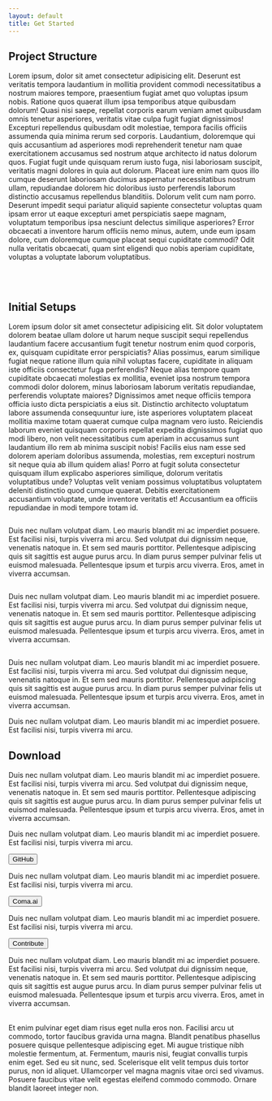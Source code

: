 ```yaml
---
layout: default
title: Get Started
---
```


<h2>Project Structure</h2>
<p>Lorem ipsum, dolor sit amet consectetur adipisicing elit. Deserunt est veritatis tempora laudantium in mollitia
    provident commodi necessitatibus a nostrum maiores tempore, praesentium fugiat amet quo voluptas ipsum nobis.
    Ratione quos quaerat illum ipsa temporibus atque quibusdam dolorum! Quasi nisi saepe, repellat corporis earum veniam
    amet quibusdam omnis tenetur asperiores, veritatis vitae culpa fugit fugiat dignissimos! Excepturi repellendus
    quibusdam odit molestiae, tempora facilis officiis assumenda quia minima rerum sed corporis. Laudantium, doloremque
    qui quis accusantium ad asperiores modi reprehenderit tenetur nam quae exercitationem accusamus sed nostrum atque
    architecto id natus dolorum quos. Fugiat fugit unde quisquam rerum iusto fuga, nisi laboriosam suscipit, veritatis
    magni dolores in quia aut dolorum. Placeat iure enim nam quos illo cumque deserunt laboriosam ducimus aspernatur
    necessitatibus nostrum ullam, repudiandae dolorem hic doloribus iusto perferendis laborum distinctio accusamus
    repellendus blanditiis. Dolorum velit cum nam porro. Deserunt impedit sequi pariatur aliquid sapiente consectetur
    voluptas quam ipsam error ut eaque excepturi amet perspiciatis saepe magnam, voluptatum temporibus ipsa nesciunt
    delectus similique asperiores? Error obcaecati a inventore harum officiis nemo minus, autem, unde eum ipsam dolore,
    cum doloremque cumque placeat sequi cupiditate commodi? Odit nulla veritatis obcaecati, quam sint eligendi quo nobis
    aperiam cupiditate, voluptas a voluptate laborum voluptatibus.</p>
<br><br>


<h2>Initial Setups</h2>
<p class="mb-12">Lorem ipsum dolor sit amet consectetur adipisicing elit. Sit dolor voluptatem dolorem beatae ullam
    dolore ut harum
    neque suscipit sequi repellendus laudantium facere accusantium fugit tenetur nostrum enim quod corporis, ex,
    quisquam cupiditate error perspiciatis? Alias possimus, earum similique fugiat neque ratione illum quia nihil
    voluptas facere, cupiditate in aliquam iste officiis consectetur fuga perferendis? Neque alias tempore quam
    cupiditate obcaecati molestias ex mollitia, eveniet ipsa nostrum tempora commodi dolor dolorem, minus laboriosam
    laborum veritatis repudiandae, perferendis voluptate maiores? Dignissimos amet neque officiis tempora officia iusto
    dicta perspiciatis a eius sit. Distinctio architecto voluptatum labore assumenda consequuntur iure, iste asperiores
    voluptatem placeat mollitia maxime totam quaerat cumque culpa magnam vero iusto. Reiciendis laborum eveniet quisquam
    corporis repellat expedita dignissimos fugiat quo modi libero, non velit necessitatibus cum aperiam in accusamus
    sunt laudantium illo rem ab minima suscipit nobis! Facilis eius nam esse sed dolorem aperiam doloribus assumenda,
    molestias, rem excepturi nostrum sit neque quia ab illum quidem alias! Porro at fugit soluta consectetur quisquam
    illum explicabo asperiores similique, dolorum veritatis voluptatibus unde? Voluptas velit veniam possimus
    voluptatibus voluptatem deleniti distinctio quod cumque quaerat. Debitis exercitationem accusantium voluptate, unde
    inventore veritatis et! Accusantium ea officiis repudiandae in modi tempore totam id.</p>

<div class="grid lg:grid-cols-2 gap-4 mb-6">
    <picture>
        <source srcset="" type="image/webp">
        <source srcset="assets/img/explanation-models.png" type="image/png">
        <img src="" alt="">
    </picture>
    <p>Duis nec nullam volutpat diam. Leo mauris blandit mi ac imperdiet posuere. Est facilisi nisi, turpis viverra mi
        arcu. Sed volutpat dui dignissim neque, venenatis natoque in. Et sem sed mauris porttitor. Pellentesque
        adipiscing quis sit sagittis est augue purus arcu. In diam purus semper pulvinar felis ut euismod malesuada.
        Pellentesque ipsum et turpis arcu viverra. Eros, amet in viverra accumsan.</p>
</div>

<div class="grid lg:grid-cols-2 gap-4 mb-6">
    <picture>
        <source srcset="" type="image/webp">
        <source srcset="assets/img/explanation-models.png" type="image/png">
        <img src="" alt="">
    </picture>
    <p>Duis nec nullam volutpat diam. Leo mauris blandit mi ac imperdiet posuere. Est facilisi nisi, turpis viverra mi
        arcu. Sed volutpat dui dignissim neque, venenatis natoque in. Et sem sed mauris porttitor. Pellentesque
        adipiscing quis sit sagittis est augue purus arcu. In diam purus semper pulvinar felis ut euismod malesuada.
        Pellentesque ipsum et turpis arcu viverra. Eros, amet in viverra accumsan.</p>
</div>

<div class="grid lg:grid-cols-2 gap-4 mb-6">
    <picture>
        <source srcset="" type="image/webp">
        <source srcset="assets/img/explanation-models.png" type="image/png">
        <img src="" alt="">
    </picture>
    <p>Duis nec nullam volutpat diam. Leo mauris blandit mi ac imperdiet posuere. Est facilisi nisi, turpis viverra mi
        arcu. Sed volutpat dui dignissim neque, venenatis natoque in. Et sem sed mauris porttitor. Pellentesque
        adipiscing quis sit sagittis est augue purus arcu. In diam purus semper pulvinar felis ut euismod malesuada.
        Pellentesque ipsum et turpis arcu viverra. Eros, amet in viverra accumsan.</p>
</div>

<p class="mb-12">Duis nec nullam volutpat diam. Leo mauris blandit mi ac imperdiet posuere. Est facilisi nisi, turpis
    viverra mi arcu.</p>

<h2>Download</h2>
<p class="mb-12">Duis nec nullam volutpat diam. Leo mauris blandit mi ac imperdiet posuere. Est facilisi nisi, turpis
    viverra mi arcu.
    Sed volutpat dui dignissim neque, venenatis natoque in. Et sem sed mauris porttitor. Pellentesque adipiscing quis
    sit sagittis est augue purus arcu. In diam purus semper pulvinar felis ut euismod malesuada. Pellentesque ipsum et
    turpis arcu viverra. Eros, amet in viverra accumsan.</p>

<div class="justify-center md:justify-start flex flex-wrap md:flex-nowrap mb-6 md:space-y-0 space-x-4 space-y-4 space-x-reverse">
    <p>Duis nec nullam volutpat diam. Leo mauris blandit mi ac imperdiet posuere. Est facilisi nisi, turpis viverra mi
        arcu.</p>
    <button class="btn btn--black">GitHub</button>
</div>

<div class="justify-center dm:justify-start flex flex-wrap md:flex-nowrap mb-6 md:space-y-0 space-x-4 space-y-4 space-x-reverse">
    <p>Duis nec nullam volutpat diam. Leo mauris blandit mi ac imperdiet posuere. Est facilisi nisi, turpis viverra mi
        arcu.</p>
    <button class="btn btn--black">Coma.ai</button>
</div>

<div class="justify-center md:justify-start flex flex-wrap md:flex-nowrap mb-12 md:space-y-0 space-x-4 space-y-4 space-x-reverse">
    <p>Duis nec nullam volutpat diam. Leo mauris blandit mi ac imperdiet posuere. Est facilisi nisi, turpis viverra mi
        arcu.</p>
    <button class="btn btn--orange">Contribute</button>
</div>

<p>Duis nec nullam volutpat diam. Leo mauris blandit mi ac imperdiet posuere. Est facilisi nisi, turpis viverra mi arcu.
    Sed volutpat dui dignissim neque, venenatis natoque in. Et sem sed mauris porttitor. Pellentesque adipiscing quis
    sit sagittis est augue purus arcu. In diam purus semper pulvinar felis ut euismod malesuada. Pellentesque ipsum et
    turpis arcu viverra. Eros, amet in viverra accumsan.<br><br>
</p>
<p>Et enim pulvinar eget diam risus eget nulla eros non. Facilisi arcu ut commodo, tortor faucibus gravida urna magna.
    Blandit penatibus phasellus posuere quisque pellentesque adipiscing eget. Mi augue tristique nibh molestie
    fermentum, at. Fermentum, mauris nisi, feugiat convallis turpis enim eget. Sed eu sit nunc, sed. Scelerisque elit
    velit tempus duis tortor purus, non id aliquet. Ullamcorper vel magna magnis vitae orci sed vivamus. Posuere
    faucibus vitae velit egestas eleifend commodo commodo. Ornare blandit laoreet integer non.
</p>